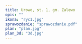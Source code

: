 ```yaml
---
title: Urowo, st. 1, gm. Zalewo
opis: ""
ikona: "ryc1.jpg"
sprawozdanie: "sprawozdanie.pdf"
plan: "plan.jpg"
plan_3d: "3d.jpg"
---
```

